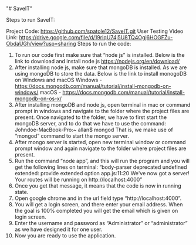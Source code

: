 "# SaveIT" 

Steps to run SaveIT:

Project Code:  https://github.com/spatole12/SaveIT.git
User Testing Video Link:  https://drive.google.com/file/d/19rIqU74j5U8TQ4Ogj6HOGFZu-ObdaUGh/view?usp=sharing
Steps to run the code:
1.	To run our code first make sure that “node js” is installed. Below is the link to download and install node js
 	https://nodejs.org/en/download/
2.	After installing node js, make sure that mongoDB is installed. As we are using mongoDB to store the data. Below is the link to install monogoDB on Windows and macOS
Windows - https://docs.mongodb.com/manual/tutorial/install-mongodb-on-windows/
macOS - https://docs.mongodb.com/manual/tutorial/install-mongodb-on-os-x/
3.	After installing mongoDB and node js, open terminal in mac or command prompt in windows and navigate to the folder where the project files are present. Once navigated to the folder, we have to first start the mongoDB server, and to do that we have to use the command:
Johndoe-MacBook-Pro:~ allan$ mongod
That is, we make use of “mongod” command to start the mongo server.
4.	After mongo server is started, open new terminal window or command prompt window and again navigate to the folder where project files are present.
5.	Run the command “node app”, and this will run the program and you will get the following lines on terminal:
“body-parser deprecated undefined extended: provide extended option app.js:11:20
We've now got a server!
Your routes will be running on http://localhost:4000”
6.	Once you get that message, it means that the code is now in running state.
7.	Open google chrome and in the url field type “http://localhost:4000”.
8.	You will get a login screen, and there enter your email address. When the goal is 100% completed you will get the email which is given on login screen.
9.	Enter the username and password as “Administrator” or “administrator” as we have designed it for one user.
10.	Now you are ready to use the application.
